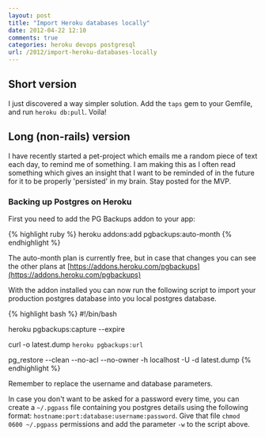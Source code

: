 ```yaml
---
layout: post
title: "Import Heroku databases locally"
date: 2012-04-22 12:10
comments: true
categories: heroku devops postgresql
url: /2012/import-heroku-databases-locally
---
```


## Short version

I just discovered a way simpler solution. Add the `taps` gem to your Gemfile,
and run `heroku db:pull`. Voila!

<!-- more -->

## Long (non-rails) version

I have recently started a pet-project which emails me a random piece of text
each day, to remind me of something. I am making this as I often read something
which gives an insight that I want to be reminded of in the future for it to be
properly 'persisted' in my brain. Stay posted for the MVP.

### Backing up Postgres on Heroku

First you need to add the PG Backups addon to your app:

{% highlight ruby %}
heroku addons:add pgbackups:auto-month
{% endhighlight %}

The auto-month plan is currently free, but in case that changes you can see the
other plans at [https://addons.heroku.com/pgbackups](https://addons.heroku.com/pgbackups)

With the addon installed you can now run the following script to import your
production postgres database into you local postgres database.

{% highlight bash %}
#!/bin/bash

heroku pgbackups:capture --expire

curl -o latest.dump `heroku pgbackups:url`

pg_restore --clean --no-acl --no-owner -h localhost -U <username> -d <database> latest.dump
{% endhighlight %}

Remember to replace the username and database parameters.

In case you don't want to be asked for a password every time, you can create a
`~/.pgpass` file containing you postgres details using the following format:
`hostname:port:database:username:password`. Give that file `chmod 0600 ~/.pgpass` permissions and add the parameter `-w` to the script above.
